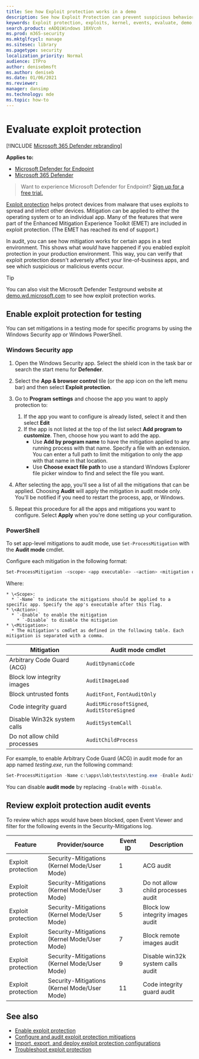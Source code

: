 ```yaml
---
title: See how Exploit protection works in a demo
description: See how Exploit Protection can prevent suspicious behaviors from occurring on specific apps.
keywords: Exploit protection, exploits, kernel, events, evaluate, demo, try, mitigation
search.product: eADQiWindows 10XVcnh
ms.prod: m365-security
ms.mktglfcycl: manage
ms.sitesec: library
ms.pagetype: security
localization_priority: Normal
audience: ITPro
author: denisebmsft
ms.author: deniseb
ms.date: 01/06/2021
ms.reviewer: 
manager: dansimp
ms.technology: mde
ms.topic: how-to
---
```


# Evaluate exploit protection

[!INCLUDE [Microsoft 365 Defender rebranding](../../includes/microsoft-defender.md)]

**Applies to:**
- [Microsoft Defender for Endpoint](https://go.microsoft.com/fwlink/?linkid=2154037)
- [Microsoft 365 Defender](https://go.microsoft.com/fwlink/?linkid=2118804)

> Want to experience Microsoft Defender for Endpoint? [Sign up for a free trial.](https://signup.microsoft.com/create-account/signup?products=7f379fee-c4f9-4278-b0a1-e4c8c2fcdf7e&ru=https://aka.ms/MDEp2OpenTrial?ocid=docs-wdatp-enablesiem-abovefoldlink)


[Exploit protection](exploit-protection.md) helps protect devices from malware that uses exploits to spread and infect other devices. Mitigation can be applied to either the operating system or to an individual app. Many of the features that were part of the Enhanced Mitigation Experience Toolkit (EMET) are included in exploit protection. (The EMET has reached its end of support.)

In audit, you can see how mitigation works for certain apps in a test environment. This shows what *would* have happened if you enabled exploit protection in your production environment. This way, you can verify that exploit protection doesn't adversely affect your line-of-business apps, and see which suspicious or malicious events occur.

> [!TIP]
> You can also visit the Microsoft Defender Testground website at [demo.wd.microsoft.com](https://demo.wd.microsoft.com?ocid=cx-wddocs-testground) to see how exploit protection works.

## Enable exploit protection for testing

You can set mitigations in a testing mode for specific programs by using the Windows Security app or Windows PowerShell.

### Windows Security app

1. Open the Windows Security app. Select the shield icon in the task bar or search the start menu for **Defender**.

2. Select the **App & browser control** tile (or the app icon on the left menu bar) and then select **Exploit protection**.

3. Go to **Program settings** and choose the app you want to apply protection to:

    1. If the app you want to configure is already listed, select it and then select **Edit**
    2. If the app is not listed at the top of the list select **Add program to customize**. Then, choose how you want to add the app.
        - Use **Add by program name** to have the mitigation applied to any running process with that name. Specify a file with an extension. You can enter a full path to limit the mitigation to only the app with that name in that location.
        - Use **Choose exact file path** to use a standard Windows Explorer file picker window to find and select the file you want.

4. After selecting the app, you'll see a list of all the mitigations that can be applied. Choosing **Audit** will apply the mitigation in audit mode only. You'll be notified if you need to restart the process, app, or Windows.

5. Repeat this procedure for all the apps and mitigations you want to configure. Select **Apply** when you're done setting up your configuration.

### PowerShell

To set app-level mitigations to audit mode, use `Set-ProcessMitigation` with the **Audit mode** cmdlet.

Configure each mitigation in the following format:

```PowerShell
Set-ProcessMitigation -<scope> <app executable> -<action> <mitigation or options>,<mitigation or options>,<mitigation or options>
```

Where:
```
* \<Scope>:
  * `-Name` to indicate the mitigations should be applied to a specific app. Specify the app's executable after this flag.
* \<Action>:
  * `-Enable` to enable the mitigation
    * `-Disable` to disable the mitigation
* \<Mitigation>:
  * The mitigation's cmdlet as defined in the following table. Each mitigation is separated with a comma.
```
 |Mitigation | Audit mode cmdlet |
|---|---|
 |Arbitrary Code Guard (ACG) | `AuditDynamicCode` |
 |Block low integrity images | `AuditImageLoad`
 |Block untrusted fonts | `AuditFont`, `FontAuditOnly` |
 |Code integrity guard | `AuditMicrosoftSigned`, `AuditStoreSigned` |
 |Disable Win32k system calls | `AuditSystemCall` |
 |Do not allow child processes | `AuditChildProcess` |

For example, to enable Arbitrary Code Guard (ACG) in audit mode for an app named *testing.exe*, run the following command:

```PowerShell
Set-ProcessMitigation -Name c:\apps\lob\tests\testing.exe -Enable AuditDynamicCode
```

You can disable **audit mode** by replacing `-Enable` with `-Disable`.

## Review exploit protection audit events

To review which apps would have been blocked, open Event Viewer and filter for the following events in the Security-Mitigations log.

| Feature | Provider/source | Event ID | Description |
|---|---|--|---|
| Exploit protection | Security-Mitigations (Kernel Mode/User Mode) | 1 | ACG audit |
| Exploit protection | Security-Mitigations (Kernel Mode/User Mode) | 3 | Do not allow child processes audit |
| Exploit protection | Security-Mitigations (Kernel Mode/User Mode) | 5 | Block low integrity images audit |
| Exploit protection | Security-Mitigations (Kernel Mode/User Mode) | 7 | Block remote images audit |
| Exploit protection | Security-Mitigations (Kernel Mode/User Mode) | 9 | Disable win32k system calls audit |
| Exploit protection | Security-Mitigations (Kernel Mode/User Mode) | 11 | Code integrity guard audit |

## See also

- [Enable exploit protection](enable-exploit-protection.md)
- [Configure and audit exploit protection mitigations](customize-exploit-protection.md)
- [Import, export, and deploy exploit protection configurations](import-export-exploit-protection-emet-xml.md)
- [Troubleshoot exploit protection](troubleshoot-exploit-protection-mitigations.md)
